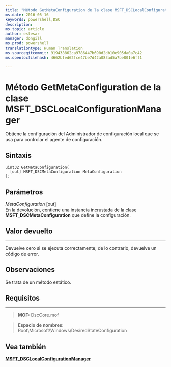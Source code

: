 ```yaml
---
title: "Método GetMetaConfiguration de la clase MSFT_DSCLocalConfigurationManager"
ms.date: 2016-05-16
keywords: powershell,DSC
description: 
ms.topic: article
author: eslesar
manager: dongill
ms.prod: powershell
translationtype: Human Translation
ms.sourcegitcommit: 919438862ca9786447b690d2db10e905da0a7c42
ms.openlocfilehash: 4662bfed62fce47be7d42a083ad5a7be801e6ff1

---
```



# Método GetMetaConfiguration de la clase MSFT_DSCLocalConfigurationManager

Obtiene la configuración del Administrador de configuración local que se usa para controlar el agente de configuración.

Sintaxis
------

```mof
uint32 GetMetaConfiguration(
  [out] MSFT_DSCMetaConfiguration MetaConfiguration
);
```

Parámetros
----------

*MetaConfiguration* \[out\]  
En la devolución, contiene una instancia incrustada de la clase **MSFT_DSCMetaConfiguration** que define la configuración.

## Valor devuelto
------------

Devuelve cero si se ejecuta correctamente; de lo contrario, devuelve un código de error.

## Observaciones

Se trata de un método estático.

## Requisitos
------------
>**MOF:** DscCore.mof

>**Espacio de nombres**: Root\Microsoft\Windows\DesiredStateConfiguration


## Vea también


[**MSFT_DSCLocalConfigurationManager**](msft-dsclocalconfigurationmanager.md)


 

 






<!--HONumber=Jun16_HO4-->


